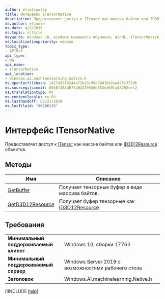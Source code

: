 ```yaml
---
author: eliotcowley
title: Интерфейс ITensorNative
description: Предоставляет доступ к ITensor как массив байтов или ID3D12Resource объектов.
ms.author: elcowle
ms.date: 4/2/2019
ms.topic: article
keywords: Windows 10, windows машинного обучения, WinML, ITensorNative
ms.localizationpriority: medium
topic_type:
- APIRef
api_type:
- NA
api_name:
- ITensorNative
api_location:
- windows.ai.machinelearning.native.h
ms.openlocfilehash: 2427a5916244e72b19c95a78d1b02ee425c357db
ms.sourcegitcommit: 6948f383d671a042290d4ef83e360fa43292eef2
ms.translationtype: MT
ms.contentlocale: ru-RU
ms.lasthandoff: 05/23/2019
ms.locfileid: "66180136"
---
```

# <a name="itensornative-interface"></a>Интерфейс ITensorNative

Предоставляет доступ к [ITensor](https://docs.microsoft.com/uwp/api/windows.ai.machinelearning.itensor) как массив байтов или [ID3D12Resource](https://docs.microsoft.com/windows/desktop/api/d3d12/nn-d3d12-id3d12resource) объектов.

## <a name="methods"></a>Методы

| Имя | Описание |
|------|-------------|
| [GetBuffer](ITensorNative_GetBuffer.md) | Получает тензорные буфер в виде массива байтов. |
| [GetD3D12Resource](ITensorNative_GetD3D12Resource.md) | Получает буфер тензорные как [ID3D12Resource](https://docs.microsoft.com/windows/desktop/api/d3d12/nn-d3d12-id3d12resource). |

## <a name="requirements"></a>Требования

| | |
|-|-|
| **Минимальный поддерживаемый клиент** | Windows 10, сборки 17763 |
| **Минимальный поддерживаемый сервер** | Windows Server 2019 с возможностями рабочего стола |
| **Заголовок** | Windows.AI.machinelearning.Native.h |

[!INCLUDE [help](../../includes/get-help.md)]

